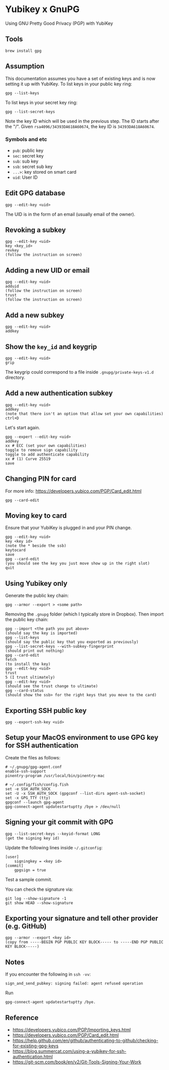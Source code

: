 # Yubikey x GnuPG

Using GNU Pretty Good Privacy (PGP) with YubiKey

## Tools

    brew install gpg

## Assumption

This documentation assumes you have a set of existing keys and is now setting it up with YubiKey.
To list keys in your public key ring:
    
    gpg --list-keys

To list keys in your secret key ring: 
    
    gpg --list-secret-keys
    
Note the key ID which will be used in the previous step.
The ID starts after the "/". Given `rsa4096/34393DA618A60674`, the key ID is `34393DA618A60674`.
    
### Symbols and etc

- `pub`: public key
- `sec`: secret key
- `sub`: sub key 
- `ssb`: secret sub key
- `...>`: key stored on smart card
- `uid`: User ID

## Edit GPG database

    gpg --edit-key <uid>
    
The UID is in the form of an email (usually email of the owner).

## Revoking a subkey

    gpg --edit-key <uid>
    key <key_id>
    revkey
    (follow the instruction on screen)
    
## Adding a new UID or email

    gpg --edit-key <uid>
    adduid
    (follow the instruction on screen)
    trust
    (follow the instruction on screen)
    
## Add a new subkey

    gpg --edit-key <uid>
    addkey
   
## Show the `key_id` and keygrip

    gpg --edit-key <uid>
    grip
    
The keygrip could correspond to a file inside `.gnupg/private-keys-v1.d` directory.

## Add a new authentication subkey

    gpg --edit-key <uid>
    addkey
    (note that there isn't an option that allow set your own capabilities)
    ctrl+D
    
Let's start again.

    gpg --expert --edit-key <uid>
    addkey
    xx # ECC (set your own capabilities)
    toggle to remove sign capability
    toggle to add authenticate capability
    xx # (1) Curve 25519
    save
    
## Changing PIN for card

For more info: https://developers.yubico.com/PGP/Card_edit.html

    gpg --card-edit
      
  
## Moving key to card

Ensure that your YubiKey is plugged in and your PIN change.

    gpg --edit-key <uid>
    key <key id>
    (note the * beside the ssb)
    keytocard
    save
    gpg --card-edit
    (you should see the key you just move show up in the right slot)
    quit
    
## Using Yubikey only

Generate the public key chain:

    gpg --armor --export > <some path>

Removing the `.gnupg` folder (which I typically store in Dropbox).
Then import the public key chain:

    gpg --import <the path you put above>
    (should say the key is imported)
    gpg --list-keys
    (should say the public key that you exported as previously)
    gpg --list-secret-keys --with-subkey-fingerprint
    (should print out nothing)
    gpg --card-edit
    fetch
    (to install the key)
    gpg --edit-key <uid>
    trust
    5 (I trust ultimately)
    gpg --edit-key <uid>
    (should see the trust change to ultimate)
    gpg --card-status
    (should show the ssb> for the right keys that you move to the card)
    
## Exporting SSH public key

    gpg --export-ssh-key <uid>
    
## Setup your MacOS environment to use GPG key for SSH authentication
    
Create the files as follows:
    
    # ~/.gnupg/gpg-agent.conf
    enable-ssh-support
    pinentry-program /usr/local/bin/pinentry-mac
    
    # ~/.config/fish/config.fish
    set -e SSH_AUTH_SOCK
    set -U -x SSH_AUTH_SOCK (gpgconf --list-dirs agent-ssh-socket)
    set -x GPG_TTY (tty)
    gpgconf --launch gpg-agent
    gpg-connect-agent updatestartuptty /bye > /dev/null
    
## Signing your git commit with GPG 

    gpg --list-secret-keys --keyid-format LONG
    (get the signing key id)
    
Update the following lines inside `~/.gitconfig`:

    [user]
    	signingkey = <key id>
    [commit]
    	gpgsign = true

Test a sample commit.

You can check the signature via:

    git log --show-signature -1
    git show HEAD --show-signature

## Exporting your signature and tell other provider (e.g. GitHub)

    gpg --armor --export <key id>
    (copy from -----BEGIN PGP PUBLIC KEY BLOCK----- to -----END PGP PUBLIC KEY BLOCK-----)

## Notes

If you encounter the following in `ssh -vv`:

    sign_and_send_pubkey: signing failed: agent refused operation
    
Run 
    
    gpg-connect-agent updatestartuptty /bye.
    
    
## Reference

- https://developers.yubico.com/PGP/Importing_keys.html
- https://developers.yubico.com/PGP/Card_edit.html
- https://help.github.com/en/github/authenticating-to-github/checking-for-existing-gpg-keys
- https://blog.summercat.com/using-a-yubikey-for-ssh-authentication.html
- https://git-scm.com/book/en/v2/Git-Tools-Signing-Your-Work